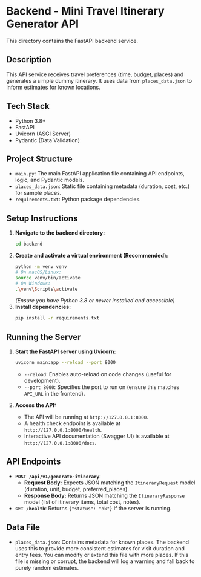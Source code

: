 # Backend - Mini Travel Itinerary Generator API

This directory contains the FastAPI backend service.

## Description

This API service receives travel preferences (time, budget, places) and generates a simple dummy itinerary. It uses data from `places_data.json` to inform estimates for known locations.

## Tech Stack

* Python 3.8+
* FastAPI
* Uvicorn (ASGI Server)
* Pydantic (Data Validation)

## Project Structure

* `main.py`: The main FastAPI application file containing API endpoints, logic, and Pydantic models.
* `places_data.json`: Static file containing metadata (duration, cost, etc.) for sample places.
* `requirements.txt`: Python package dependencies.

## Setup Instructions

1.  **Navigate to the backend directory:**
    ```bash
    cd backend
    ```
2.  **Create and activate a virtual environment (Recommended):**
    ```bash
    python -m venv venv
    # On macOS/Linux:
    source venv/bin/activate
    # On Windows:
    .\venv\Scripts\activate
    ```
    *(Ensure you have Python 3.8 or newer installed and accessible)*
3.  **Install dependencies:**
    ```bash
    pip install -r requirements.txt
    ```

## Running the Server

1.  **Start the FastAPI server using Uvicorn:**
    ```bash
    uvicorn main:app --reload --port 8000
    ```
    * `--reload`: Enables auto-reload on code changes (useful for development).
    * `--port 8000`: Specifies the port to run on (ensure this matches `API_URL` in the frontend).

2.  **Access the API:**
    * The API will be running at `http://127.0.0.1:8000`.
    * A health check endpoint is available at `http://127.0.0.1:8000/health`.
    * Interactive API documentation (Swagger UI) is available at `http://127.0.0.1:8000/docs`.

## API Endpoints

* **`POST /api/v1/generate-itinerary`**:
    * **Request Body:** Expects JSON matching the `ItineraryRequest` model (duration, unit, budget, preferred_places).
    * **Response Body:** Returns JSON matching the `ItineraryResponse` model (list of itinerary items, total cost, notes).
* **`GET /health`**: Returns `{"status": "ok"}` if the server is running.

## Data File

* `places_data.json`: Contains metadata for known places. The backend uses this to provide more consistent estimates for visit duration and entry fees. You can modify or extend this file with more places. If this file is missing or corrupt, the backend will log a warning and fall back to purely random estimates.